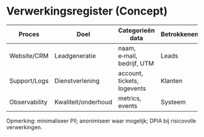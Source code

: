 # Verwerkingsregister (Concept)

| Proces | Doel | Categorieën data | Betrokkenen | Ontvangers | Locatie | Bewaartermijn | Beveiliging |
|---|---|---|---|---|---|---|---|
| Website/CRM | Leadgeneratie | naam, e‑mail, bedrijf, UTM | Leads | CRM/analytics | EU | 12–24 mnd | RBAC, TLS |
| Support/Logs | Dienstverlening | account, tickets, logevents | Klanten | n.v.t. | EU | [X] mnd | RBAC, logging min |
| Observability | Kwaliteit/onderhoud | metrics, events | Systeem | n.v.t. | EU | [X] mnd | TLS, accesscontrol |

Opmerking: minimaliseer PII; anonimiseer waar mogelijk; DPIA bij risicovolle verwerkingen.
